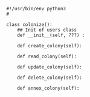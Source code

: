 
    #!/usr/bin/env python3
    #

    class colonize():
        ## Init of users class
        def __init__(self, ???) :

        def create_colony(self):

        def read_colony(self):

        def update_colony(self):

        def delete_colony(self):

        def annex_colony(self):